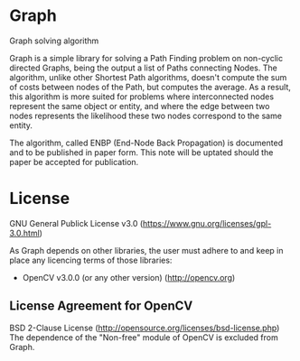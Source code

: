 # Graph
Graph solving algorithm

Graph is a simple library for solving a Path Finding problem on non-cyclic directed Graphs,
being the output a list of Paths connecting Nodes.
The algorithm, unlike other Shortest Path algorithms, doesn't compute the sum of costs
between nodes of the Path, but computes the average. As a result, this algorithm is more
suited for problems where interconnected nodes represent the same object or entity, and where
the edge between two nodes represents the likelihood these two nodes correspond to the same entity.

The algorithm, called ENBP (End-Node Back Propagation) is documented and to be published in paper
form. This note will be uptated should the paper be accepted for publication.

# License
GNU General Publick License v3.0 (https://www.gnu.org/licenses/gpl-3.0.html)

As Graph depends on other libraries, the user must adhere to and keep in place any
licencing terms of those libraries:

* OpenCV v3.0.0 (or any other version) (http://opencv.org)

## License Agreement for OpenCV
BSD 2-Clause License (http://opensource.org/licenses/bsd-license.php)
The dependence of the "Non-free" module of OpenCV is excluded from Graph.
